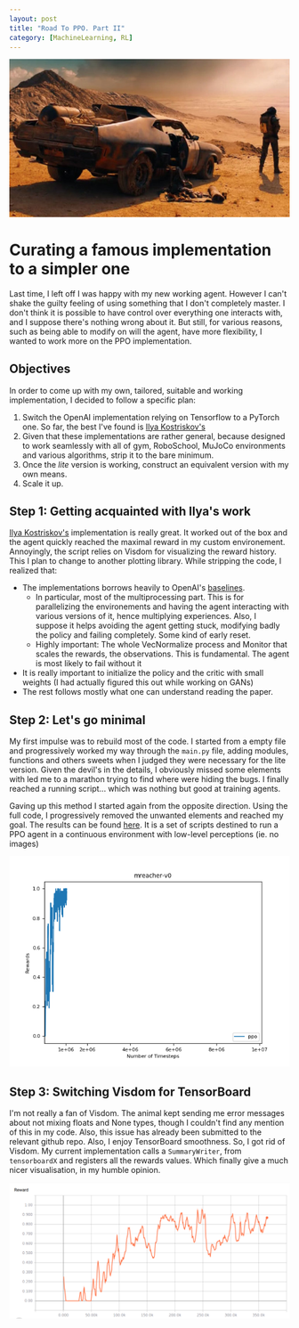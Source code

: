 ```yaml
---
layout: post
title: "Road To PPO. Part II"
category: [MachineLearning, RL]
---
```

<img src="/images/ppo2.jpg" class="fit image">

# Curating a famous implementation to a simpler one 


Last time, I left off I was happy with my new working agent. However I can't shake the guilty feeling of using something that I don't completely master. I don't think it is possible to have control over everything one interacts with, and I suppose there's nothing wrong about it. But still, for various reasons, such as being able to modify on will the agent, have more flexibility, I wanted to work more on the PPO implementation. 

## Objectives 

In order to come up with my own, tailored, suitable and working implementation, I decided to follow a specific plan: 

1. Switch the OpenAI implementation relying on Tensorflow to a PyTorch one. So far, the best I've found is [Ilya Kostriskov's](https://github.com/ikostrikov/pytorch-a2c-ppo-acktr)
1. Given that these implementations are rather general, because designed to work seamlessly with all of gym, RoboSchool, MuJoCo environments and various algorithms, strip it to the bare minimum. 
1. Once the *lite* version is working, construct an equivalent version with my own means. 
1. Scale it up. 

## Step 1: Getting acquainted with Ilya's work 

[Ilya Kostriskov's](https://github.com/ikostrikov/pytorch-a2c-ppo-acktr) implementation is really great. It worked out of the box and the agent quickly reached the maximal reward in my custom environement. Annoyingly, the script relies on Visdom for visualizing the reward history. This I plan to change to another plotting library. 
While stripping the code, I realized that: 

* The implementations borrows heavily to OpenAI's [baselines](https://github.com/openai/baselines). 
    * In particular, most of the multiprocessing part. This is for parallelizing the environements and having the agent interacting with various versions of it, hence multiplying experiences. Also, I suppose it helps avoiding the agent getting stuck, modifying badly the policy and failing completely. Some kind of early reset. 
    * Highly important: The whole VecNormalize process and Monitor that scales the rewards, the observations. This is fundamental. The agent is most likely to fail without it
* It is really important to initialize the policy and the critic with small weights (I had actually figured this out while working on GANs)
* The rest follows mostly what one can understand reading the paper. 


## Step 2: Let's go minimal

My first impulse was to rebuild most of the code. I started from a empty file and progressively worked my way through the `main.py` file, adding modules, functions and others sweets when I judged they were necessary for the lite version. Given the devil's in the details, I obviously missed some elements with led me to a marathon trying to find where were hiding the bugs. I finally reached a running script... which was nothing but good at training agents. 

Gaving up this method I started again from the opposite direction. Using the full code, I progressively removed the unwanted elements and reached my goal. 
The results can be found [here](https://github.com/Mehd634). It is a set of scripts destined to run a PPO agent in a continuous environment with low-level perceptions (ie. no images)

![My agent's results in my environment](/images/ppomehd.png "PPO's power")

## Step 3: Switching Visdom for TensorBoard

I'm not really a fan of Visdom. The animal kept sending me error messages about not mixing floats and None types, though I couldn't find any mention of this in my code. Also, this issue has already been submitted to the relevant github repo. Also, I enjoy TensorBoard smoothness. So, I got rid of Visdom. My current implementation calls a `SummaryWriter`, from `tensorboardX` and registers all the rewards values. Which finally give a much nicer visualisation, in my humble opinion. 


<img src="/images/tb_ppo.png" class="fit image">